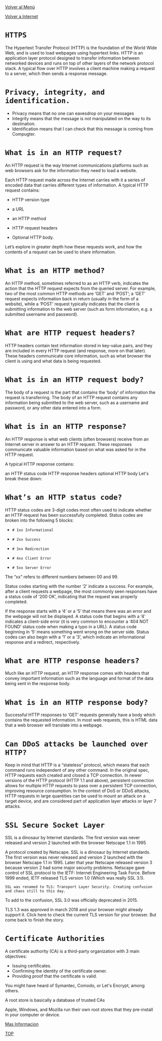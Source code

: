 [Volver al Menú](root.md)

[Volver a Internet](../internet/root.md)

# `HTTPS`

The Hypertext Transfer Protocol (HTTP) is the foundation of the World Wide Web, and is used to load webpages using hypertext links. HTTP is an application layer protocol designed to transfer information between networked devices and runs on top of other layers of the network protocol stack. A typical flow over HTTP involves a client machine making a request to a server, which then sends a response message.

# `Privacy, integrity, and identification.`

- Privacy means that no one can eavesdrop on your messages
- Integrity means that the message is not manipulated on the way to its destination.
- Identification means that I can check that this message is coming from Compugter.

# `What is in an HTTP request?`

An HTTP request is the way Internet communications platforms such as web browsers ask for the information they need to load a website.

Each HTTP request made across the Internet carries with it a series of encoded data that carries different types of information. A typical HTTP request contains:

- HTTP version type

- a URL

- an HTTP method

- HTTP request headers

- Optional HTTP body.

Let’s explore in greater depth how these requests work, and how the contents of a request can be used to share information.

# `What is an HTTP method?`

An HTTP method, sometimes referred to as an HTTP verb, indicates the action that the HTTP request expects from the queried server. For example, two of the most common HTTP methods are ‘GET’ and ‘POST’; a ‘GET’ request expects information back in return (usually in the form of a website), while a ‘POST’ request typically indicates that the client is submitting information to the web server (such as form information, e.g. a submitted username and password).

# `What are HTTP request headers?`

HTTP headers contain text information stored in key-value pairs, and they are included in every HTTP request (and response, more on that later). These headers communicate core information, such as what browser the client is using and what data is being requested.

# `What is in an HTTP request body?`

The body of a request is the part that contains the ‘body’ of information the request is transferring. The body of an HTTP request contains any information being submitted to the web server, such as a username and password, or any other data entered into a form.

# `What is in an HTTP response?`

An HTTP response is what web clients (often browsers) receive from an Internet server in answer to an HTTP request. These responses communicate valuable information based on what was asked for in the HTTP request.

A typical HTTP response contains:

an HTTP status code
HTTP response headers
optional HTTP body
Let's break these down:

# `What’s an HTTP status code?`

HTTP status codes are 3-digit codes most often used to indicate whether an HTTP request has been successfully completed. Status codes are broken into the following 5 blocks:

- `# 1xx Informational`

- `# 2xx Success`

- `# 3xx Redirection`

- `# 4xx Client Error`

- `# 5xx Server Error`

The “xx” refers to different numbers between 00 and 99.

Status codes starting with the number ‘2’ indicate a success. For example, after a client requests a webpage, the most commonly seen responses have a status code of ‘200 OK’, indicating that the request was properly completed.

If the response starts with a ‘4’ or a ‘5’ that means there was an error and the webpage will not be displayed. A status code that begins with a ‘4’ indicates a client-side error (it is very common to encounter a ‘404 NOT FOUND’ status code when making a typo in a URL). A status code beginning in ‘5’ means something went wrong on the server side. Status codes can also begin with a ‘1’ or a ‘3’, which indicate an informational response and a redirect, respectively.

# `What are HTTP response headers?`

Much like an HTTP request, an HTTP response comes with headers that convey important information such as the language and format of the data being sent in the response body.

# `What is in an HTTP response body?`

Successful HTTP responses to ‘GET’ requests generally have a body which contains the requested information. In most web requests, this is HTML data that a web browser will translate into a webpage.

# `Can DDoS attacks be launched over HTTP?`

Keep in mind that HTTP is a “stateless” protocol, which means that each command runs independent of any other command. In the original spec, HTTP requests each created and closed a TCP connection. In newer versions of the HTTP protocol (HTTP 1.1 and above), persistent connection allows for multiple HTTP requests to pass over a persistent TCP connection, improving resource consumption. In the context of DoS or DDoS attacks, HTTP requests in large quantities can be used to mount an attack on a target device, and are considered part of application layer attacks or layer 7 attacks.

# `SSL Secure Socket Layer`

SSL is a dinosaur by Internet standards. The first version was never released and version 2 launched with the browser Netscape 1.1 in 1995

A protocol created by Netscape. SSL is a dinosaur by Internet standards. The first version was never released and version 2 launched with the browser Netscape 1.1 in 1995. Later that year Netscape released version 3 because version 2 had some major security problems. Netscape gave control of SSL protocol to the IETF: Internet Engineering Task Force. Before 1999 ended, IETF released TLS version 1.0 (Which was really SSL 3.1).

`SSL was renamed to TLS: Transport Layer Security. Creating confusion and chaos still to this day.`

To add to the confusion, SSL 3.0 was officially deprecated in 2015.

TLS 1.3 was approved in march 2018 and your browser might already support it. Click here to check the current TLS version for your browser. But come back to finish the story.

# `Certificate Authorities`

A certificate authority (CA) is a third-party organization with 3 main objectives:

- Issuing certificates.
- Confirming the identity of the certificate owner.
- Providing proof that the certificate is valid.

You might have heard of Symantec, Comodo, or Let's Encrypt, among others.

A root store is basically a database of trusted CAs

Apple, Windows, and Mozilla run their own root stores that they pre-install in your computer or device.

[Mas Informacion](https://howhttps.works/why-do-we-need-https/)

[TOP](#https)
